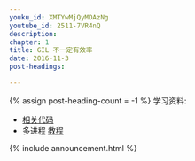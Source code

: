 ```yaml
---
youku_id: XMTYwMjQyMDAzNg
youtube_id: 2511-7VR4nQ
description: 
chapter: 1
title: GIL 不一定有效率
date: 2016-11-3
post-headings:

---
```

{% assign post-heading-count = -1 %}
学习资料:
  * [相关代码](https://github.com/MorvanZhou/tutorials/blob/master/threadingTUT/thread5_GIL.py)
  * 多进程 [教程](/tutorials/python-basic/multiprocessing/)

{% include announcement.html %}